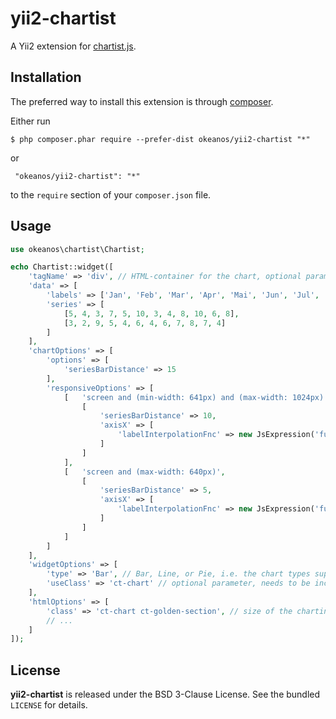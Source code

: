 yii2-chartist
=============
A Yii2 extension for [chartist.js](http://gionkunz.github.io/chartist-js/index.html).

## Installation

The preferred way to install this extension is through [composer](http://getcomposer.org/download/).

Either run

```
$ php composer.phar require --prefer-dist okeanos/yii2-chartist "*"
```

 or
```
 "okeanos/yii2-chartist": "*"
```

to the ```require``` section of your `composer.json` file.

## Usage

```php
use okeanos\chartist\Chartist;

echo Chartist::widget([
	'tagName' => 'div', // HTML-container for the chart, optional parameter
	'data' => [
		'labels' => ['Jan', 'Feb', 'Mar', 'Apr', 'Mai', 'Jun', 'Jul', 'Aug', 'Sep', 'Oct', 'Nov', 'Dec'],
		'series' => [ 
			[5, 4, 3, 7, 5, 10, 3, 4, 8, 10, 6, 8],
            [3, 2, 9, 5, 4, 6, 4, 6, 7, 8, 7, 4]
        ]
	],
	'chartOptions' => [
		'options' => [
			'seriesBarDistance' => 15
		],
		'responsiveOptions' => [
			[	'screen and (min-width: 641px) and (max-width: 1024px)',
				[
					'seriesBarDistance' => 10,
					'axisX' => [
						'labelInterpolationFnc' => new JsExpression('function (value) { return value; }'),
					]
				]
			],
			[	'screen and (max-width: 640px)',
				[
					'seriesBarDistance' => 5,
					'axisX' => [
						'labelInterpolationFnc' => new JsExpression('function (value) { return value[0]; }'),
					]
				]
			]			
		]
	],
	'widgetOptions' => [
		'type' => 'Bar', // Bar, Line, or Pie, i.e. the chart types suppored by Chartist.js
		'useClass' => 'ct-chart' // optional parameter, needs to be included in the htmlOptions class string as well if set!
	],
	'htmlOptions' => [
		'class' => 'ct-chart ct-golden-section', // size of the charting area needs to be assigned
		// ...
	]
]);
```

## License

**yii2-chartist** is released under the BSD 3-Clause License. See the bundled `LICENSE` for details.